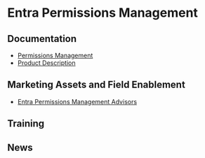 # Entra Permissions Management

## Documentation
* [Permissions Management](https://docs.microsoft.com/en-us/azure/active-directory/cloud-infrastructure-entitlement-management/)
* [Product Description](https://www.microsoft.com/en-us/security/business/identity-access/microsoft-entra-permissions-management?rtc=1)


## Marketing Assets and Field Enablement
* [Entra Permissions Management Advisors](https://www.yammer.com/cepartners/#/threads/inGroup?type=in_group&feedId=104075460608&view=all)

## Training

## News
